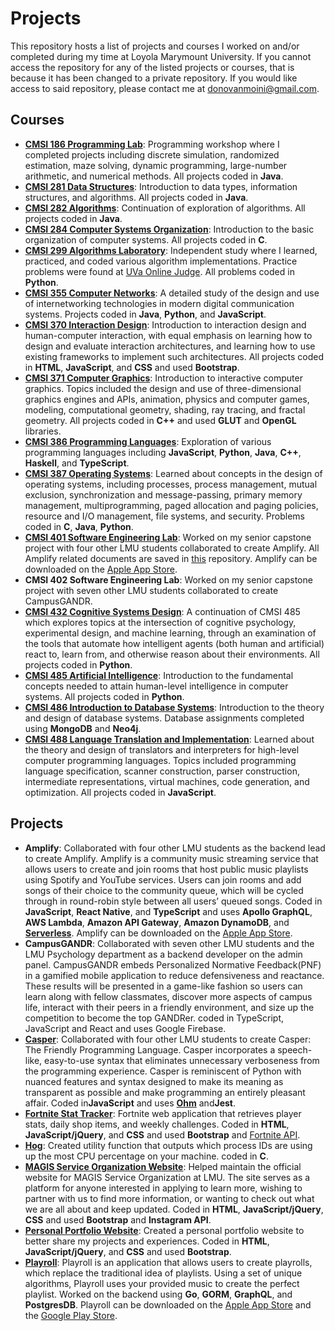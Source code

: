 # Projects

This repository hosts a list of projects and courses I worked on and/or completed during my time at Loyola Marymount University. If you cannot access the repository for any of the listed projects or courses, that is because it has been changed to a private repository. If you would like access to said repository, please contact me at [donovanmoini@gmail.com](mailto:donovanmoini@gmail.com).

## Courses

- **[CMSI 186 Programming Lab](https://github.com/dmoini/cmsi186-programming-lab/)**: Programming workshop where I completed projects including discrete simulation, randomized estimation, maze solving, dynamic programming, large-number arithmetic, and numerical methods. All projects coded in **Java**.
- **[CMSI 281 Data Structures](https://github.com/dmoini/cmsi281-data-structures/)**: Introduction to data types, information structures, and algorithms. All projects coded in **Java**.
- **[CMSI 282 Algorithms](https://github.com/dmoini/cmsi282-algorithms/)**: Continuation of exploration of algorithms. All projects coded in **Java**.
- **[CMSI 284 Computer Systems Organization](https://github.com/dmoini/cmsi284-computer-systems-organization/)**: Introduction to the basic organization of computer systems. All projects coded in **C**.
- **[CMSI 299 Algorithms Laboratory](https://github.com/dmoini/cmsi299-algorithms-laboratory)**: Independent study where I learned, practiced, and coded various algorithm implementations. Practice problems were found at [UVa Online Judge](https://uva.onlinejudge.org/). All problems coded in **Python**.
- **[CMSI 355 Computer Networks](https://github.com/dmoini/cmsi355-computer-networks)**: A detailed study of the design and use of internetworking technologies in modern digital communication systems. Projects coded in **Java**, **Python**, and **JavaScript**.
- **[CMSI 370 Interaction Design](https://github.com/dmoini/cmsi370-interaction-design/)**: Introduction to interaction design and human-computer interaction, with equal emphasis on learning how to design and evaluate interaction architectures, and learning how to use existing frameworks to implement such architectures. All projects coded in **HTML**, **JavaScript**, and **CSS** and used **Bootstrap**.
- **[CMSI 371 Computer Graphics](https://github.com/dmoini/cmsi371-computer-graphics)**: Introduction to interactive computer graphics. Topics included the design and use of three-dimensional graphics engines and APIs, animation, physics and computer games, modeling, computational geometry, shading, ray tracing, and fractal geometry. All projects coded in **C++** and used **GLUT** and **OpenGL** libraries.
- **[CMSI 386 Programming Languages](https://github.com/dmoini/cmsi386-programming-languages/)**: Exploration of various programming languages including **JavaScript**, **Python**, **Java**, **C++**, **Haskell**, and **TypeScript**.
- **[CMSI 387 Operating Systems](https://github.com/dmoini/cmsi387-operating-systems)**: Learned about concepts in the design of operating systems, including processes, process management, mutual exclusion, synchronization and message-passing, primary memory management, multiprogramming, paged allocation and paging policies, resource and I/O management, file systems, and security. Problems coded in **C**, **Java**, **Python**.
- **[CMSI 401 Software Engineering Lab](https://github.com/dmoini/cmsi401-software-engineering-lab)**: Worked on my senior capstone project with four other LMU students collaborated to create Amplify. All Amplify related documents are saved in [this](https://github.com/dmoini/cmsi401-software-engineering-lab) repository. Amplify can be downloaded on the [Apple App Store](TODO).
- **CMSI 402 Software Engineering Lab**: Worked on my senior capstone project with seven other LMU students collaborated to create CampusGANDR.
- **[CMSI 432 Cognitive Systems Design](https://github.com/dmoini/cmsi432-cognitive-systems-design)**: A continuation of CMSI 485 which explores topics at the intersection of cognitive psychology, experimental design, and machine learning, through an examination of the tools that automate how intelligent agents (both human and artificial) react to, learn from, and otherwise reason about their environments. All projects coded in **Python**.
- **[CMSI 485 Artificial Intelligence](https://github.com/dmoini/cmsi485-artificial-intelligence/)**: Introduction to the fundamental concepts needed to attain human-level intelligence in computer systems. All projects coded in **Python**.
- **[CMSI 486 Introduction to Database Systems](https://github.com/dmoini/cmsi486-introduction-to-database-systems)**: Introduction to the theory and design of database systems. Database assignments completed using **MongoDB** and **Neo4j**.
- **[CMSI 488 Language Translation and Implementation](https://github.com/dmoini/cmsi488-language-translation-and-implementation)**: Learned about the theory and design of translators and interpreters for high-level computer programming languages. Topics included programming language specification, scanner construction, parser construction, intermediate representations, virtual machines, code generation, and optimization. All projects coded in **JavaScript**.

## Projects

- **Amplify**: Collaborated with four other LMU students as the backend lead to create Amplify. Amplify is a community music streaming service that allows users to create and join rooms that host public music playlists using Spotify and YouTube services. Users can join rooms and add songs of their choice to the community queue, which will be cycled through in round-robin style between all users’ queued songs. Coded in **JavaScript**, **React Native**, and **TypeScript** and uses **Apollo GraphQL**, **AWS Lambda**, **Amazon API Gateway**, **Amazon DynamoDB**, and **[Serverless](https://serverless.com/)**. Amplify can be downloaded on the [Apple App Store](TODO).
- **CampusGANDR**: Collaborated with seven other LMU students and the LMU Psychology department as a backend developer on the admin panel. CampusGANDR embeds Personalized Normative Feedback(PNF) in a gamified mobile application to reduce defensiveness and reactance. These results will be presented in a game-like fashion so users can learn along with fellow classmates, discover more aspects of campus life, interact with their peers in a friendly environment, and size up the competition to become the top GANDRer. coded in TypeScript, JavaScript and React and uses Google Firebase.
- **[Casper](https://github.com/dmoini/casper)**: Collaborated with four other LMU students to create Casper: The Friendly Programming Language. Casper incorporates a speech-like, easy-to-use syntax that eliminates unnecessary verboseness from the programming experience. Casper is reminiscent of Python with nuanced features and syntax designed to make its meaning as transparent as possible and make programming an entirely pleasant affair. Coded in **​JavaScript​** and uses **[​Ohm​](https://github.com/harc/ohm)** and **​Jest**.
- **[Fortnite Stat Tracker](https://github.com/dmoini/fortnite-stat-tracker)**: Fortnite web application that retrieves player stats, daily shop items, and weekly challenges. Coded in **HTML**, **JavaScript/jQuery**, and **CSS** and used **Bootstrap** and [Fortnite API](https://fortniteapi.com/).
- **[Hog](https://github.com/dmoini/cmsi387-operating-systems/blob/2ba22eab1fa4b967d68d313df931e8e944aad30a/Semester%20Project/hog.c)**: Created utility function that outputs which process IDs are using up the most CPU percentage on your machine. coded in **C**.
- **[MAGIS Service Organization Website](https://github.com/danicobryan/magis)**: Helped maintain the official website for MAGIS Service Organization at LMU. The site serves as a platform for anyone interested in applying to learn more, wishing to partner with us to find more information, or wanting to check out what we are all about and keep updated. Coded in **HTML**, **JavaScript/jQuery**, **CSS** and used **Bootstrap** and **Instagram API**.
- **[Personal Portfolio Website](https://dmoini.github.io/)**: Created a personal portfolio website to better share my projects and experiences. Coded in **HTML**, **JavaScript/jQuery**, and **CSS** and used **Bootstrap**.
- **[Playroll](http://join.playroll.io/)**: Playroll is an application that allows users to create playrolls, which replace the traditional idea of playlists. Using a set of unique algorithms, Playroll uses your provided music to create the perfect playlist. Worked on the backend using **Go**, **GORM**, **GraphQL**, and **PostgresDB**. Playroll can be downloaded on the [Apple App Store](https://apps.apple.com/us/app/playroll/id1457282211) and the [Google Play Store](https://play.google.com/store/apps/details?id=com.playroll.playroll&hl=en_US).
